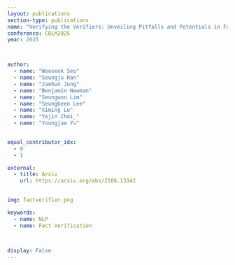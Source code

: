 ```yaml
---
layout: publications
section-type: publications
name: "Verifying the Verifiers: Unveiling Pitfalls and Potentials in Fact Verifiers"
conference: COLM2025
year: 2025



author:
  - name: "Wooseok Seo"
  - name: "Seungju Han"
  - name: "Jaehun Jung"
  - name: "Benjamin Newman"
  - name: "Seungwon Lim"
  - name: "Seungbeen Lee"
  - name: "Ximing Lu"
  - name: "Yejin Choi_"
  - name: "Youngjae Yu"

  
equal_contributor_idx:
  - 0
  - 1

external:
  - title: Arxiv
    url: https://arxiv.org/abs/2506.13342
  

img: factverifier.png

keywords:
  - name: NLP
  - name: Fact Verification


  
display: False
---
```

